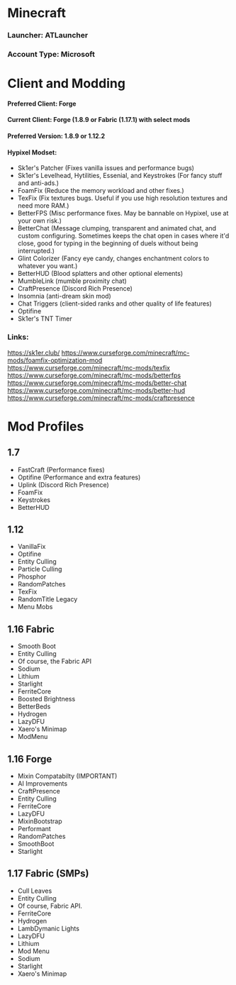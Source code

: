 # Minecraft
### Launcher: ATLauncher
### Account Type: Microsoft


# Client and Modding
#### Preferred Client: Forge
#### Current Client: Forge (1.8.9 or Fabric (1.17.1) with select mods
#### Preferred Version: 1.8.9 or 1.12.2
#### Hypixel Modset:
- Sk1er's Patcher (Fixes vanilla issues and performance bugs)
- Sk1er's Levelhead, Hytilities, Essenial, and Keystrokes (For fancy stuff and anti-ads.)
- FoamFix (Reduce the memory workload and other fixes.)
- TexFix (Fix textures bugs. Useful if you use high resolution textures and need more RAM.)
- BetterFPS (Misc performance fixes. May be bannable on Hypixel, use at your own risk.)
- BetterChat (Message clumping, transparent and animated chat, and custom configuring. Sometimes keeps the chat open in cases where it'd close, good for typing in the beginning of duels without being interrupted.)
- Glint Colorizer (Fancy eye candy, changes enchantment colors to whatever you want.)
- BetterHUD (Blood splatters and other optional elements)
- MumbleLink (mumble proximity chat)
- CraftPresence (Discord Rich Presence)
- Insomnia (anti-dream skin mod)
- Chat Triggers (client-sided ranks and other quality of life features)
- Optifine
- Sk1er's TNT Timer

### Links:
https://sk1er.club/
https://www.curseforge.com/minecraft/mc-mods/foamfix-optimization-mod
https://www.curseforge.com/minecraft/mc-mods/texfix
https://www.curseforge.com/minecraft/mc-mods/betterfps
https://www.curseforge.com/minecraft/mc-mods/better-chat
https://www.curseforge.com/minecraft/mc-mods/better-hud
https://www.curseforge.com/minecraft/mc-mods/craftpresence


# Mod Profiles
## 1.7
- FastCraft (Performance fixes)
- Optifine (Performance and extra features)
- Uplink (Discord Rich Presence)
- FoamFix
- Keystrokes
- BetterHUD

## 1.12
- VanillaFix
- Optifine
- Entity Culling
- Particle Culling
- Phosphor
- RandomPatches
- TexFix
- RandomTitle Legacy
- Menu Mobs


## 1.16 Fabric
- Smooth Boot
- Entity Culling
- Of course, the Fabric API
- Sodium
- Lithium
- Starlight
- FerriteCore
- Boosted Brightness
- BetterBeds
- Hydrogen
- LazyDFU
- Xaero's Minimap
- ModMenu

## 1.16 Forge
- Mixin Compatabilty (IMPORTANT)
- AI Improvements
- CraftPresence
- Entity Culling
- FerriteCore
- LazyDFU
- MixinBootstrap
- Performant
- RandomPatches
- SmoothBoot
- Starlight

## 1.17 Fabric (SMPs)
- Cull Leaves
- Entity Culling
- Of course, Fabric API.
- FerriteCore
- Hydrogen
- LambDymanic Lights
- LazyDFU
- Lithium
- Mod Menu
- Sodium
- Starlight
- Xaero's Minimap
